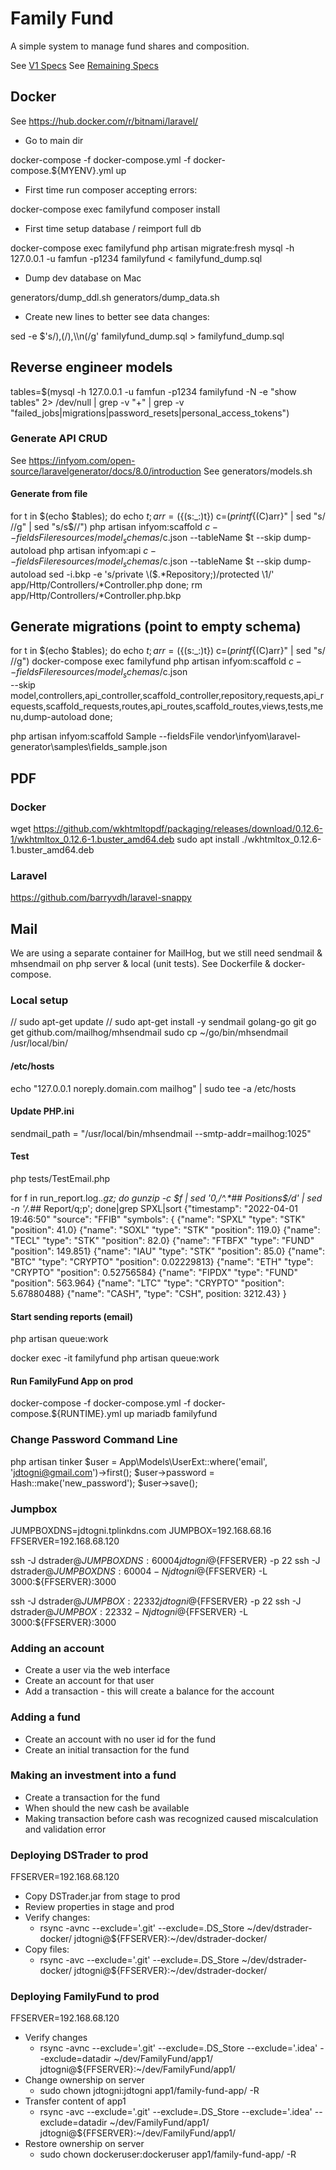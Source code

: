 # Family Fund

A simple system to manage fund shares and composition.

See [V1 Specs](specs/V1.spec.md)
See [Remaining Specs](specs/V99.spec.md)

## Docker

See https://hub.docker.com/r/bitnami/laravel/

* Go to main dir

docker-compose -f docker-compose.yml -f docker-compose.${MYENV}.yml up

* First time run composer accepting errors:

docker-compose exec familyfund composer install

* First time setup database / reimport full db

docker-compose exec familyfund php artisan migrate:fresh
mysql -h 127.0.0.1 -u famfun -p1234 familyfund < familyfund_dump.sql

* Dump dev database on Mac

generators/dump_ddl.sh
generators/dump_data.sh

 
* Create new lines to better see data changes:

sed -e $'s/),(/),\\\n(/g' familyfund_dump.sql > familyfund_dump.sql

## Reverse engineer models

tables=$(mysql -h 127.0.0.1 -u famfun -p1234 familyfund -N -e "show tables" 2> /dev/null | grep -v "+" | grep -v "failed_jobs\|migrations\|password_resets\|personal_access_tokens")

### Generate API CRUD

See https://infyom.com/open-source/laravelgenerator/docs/8.0/introduction
See generators/models.sh

#### Generate from file

for t in $(echo $tables); 
    do echo $t; 
    arr=(${(s:_:)t})
    c=$(printf %s "${(C)arr}" | sed "s/ //g" | sed "s/s$//")
    php artisan infyom:scaffold $c --fieldsFile resources/model_schemas/$c.json --tableName $t --skip dump-autoload
    php artisan infyom:api $c --fieldsFile resources/model_schemas/$c.json --tableName $t --skip dump-autoload
    sed -i.bkp -e 's/private \($.*Repository;\)/protected \1/' app/Http/Controllers/*Controller.php
done;
rm app/Http/Controllers/*Controller.php.bkp


## Generate migrations (point to empty schema)

for t in $(echo $tables); 
    do echo $t; 
    arr=(${(s:_:)t})
    c=$(printf %s "${(C)arr}" | sed "s/ //g")
    docker-compose exec familyfund php artisan infyom:scaffold $c --fieldsFile resources/model_schemas/$c.json \
        --skip model,controllers,api_controller,scaffold_controller,repository,requests,api_requests,scaffold_requests,routes,api_routes,scaffold_routes,views,tests,menu,dump-autoload
done;

php artisan infyom:scaffold Sample --fieldsFile vendor\infyom\laravel-generator\samples\fields_sample.json

## PDF 

### Docker
wget https://github.com/wkhtmltopdf/packaging/releases/download/0.12.6-1/wkhtmltox_0.12.6-1.buster_amd64.deb
sudo apt install ./wkhtmltox_0.12.6-1.buster_amd64.deb

### Laravel
https://github.com/barryvdh/laravel-snappy


## Mail

We are using a separate container for MailHog, but we still need sendmail & mhsendmail on php server & local (unit tests).
See Dockerfile & docker-compose.

### Local setup
// sudo apt-get update
// sudo apt-get install -y sendmail golang-go git
go get github.com/mailhog/mhsendmail
sudo cp ~/go/bin/mhsendmail /usr/local/bin/

#### /etc/hosts 
echo "127.0.0.1 noreply.domain.com mailhog" | sudo tee -a /etc/hosts

#### Update PHP.ini
sendmail_path = "/usr/local/bin/mhsendmail --smtp-addr=mailhog:1025"

#### Test
php tests/TestEmail.php

for f in run_report.log.*.gz; do gunzip -c $f | sed '0,/^.*## Positions$/d' | sed  -n '/.*## Report/q;p'; done|grep SPXL|sort
{"timestamp": "2022-04-01 19:46:50" "source": "FFIB" "symbols": {
{"name": "SPXL" "type": "STK" "position": 41.0}
{"name": "SOXL" "type": "STK" "position": 119.0}
{"name": "TECL" "type": "STK" "position": 82.0}
{"name": "FTBFX" "type": "FUND" "position": 149.851}
{"name": "IAU" "type": "STK" "position": 85.0}
{"name": "BTC" "type": "CRYPTO" "position": 0.02229813}
{"name": "ETH" "type": "CRYPTO" "position": 0.52756584}
{"name": "FIPDX" "type": "FUND" "position": 563.964}
{"name": "LTC" "type": "CRYPTO" "position": 5.67880488}
{"name": "CASH", "type": "CSH", position: 3212.43}
}

#### Start sending reports (email)

php artisan queue:work

docker exec -it familyfund php artisan queue:work

#### Run FamilyFund App on prod

docker-compose -f docker-compose.yml -f docker-compose.${RUNTIME}.yml up mariadb familyfund

### Change Password Command Line

php artisan tinker
    $user = App\Models\UserExt::where('email', 'jdtogni@gmail.com')->first();
    $user->password = Hash::make('new_password');
    $user->save();

### Jumpbox

JUMPBOXDNS=jdtogni.tplinkdns.com
JUMPBOX=192.168.68.16
FFSERVER=192.168.68.120

ssh -J dstrader@${JUMPBOXDNS}:60004 jdtogni@${FFSERVER} -p 22
ssh -J dstrader@${JUMPBOXDNS}:60004 -N jdtogni@${FFSERVER} -L 3000:${FFSERVER}:3000

ssh -J dstrader@${JUMPBOX}:22332 jdtogni@${FFSERVER} -p 22
ssh -J dstrader@${JUMPBOX}:22332 -N jdtogni@${FFSERVER} -L 3000:${FFSERVER}:3000

### Adding an account

* Create a user via the web interface
* Create an account for that user
* Add a transaction - this will create a balance for the account

### Adding a fund

* Create an account with no user id for the fund
* Create an initial transaction for the fund

### Making an investment into a fund

* Create a transaction for the fund
* When should the new cash be available
* Making transaction before cash was recognized caused miscalculation and validation error

### Deploying DSTrader to prod

FFSERVER=192.168.68.120

* Copy DSTrader.jar from stage to prod
* Review properties in stage and prod
* Verify changes:
  * rsync -avnc --exclude='.git' --exclude=.DS_Store ~/dev/dstrader-docker/ jdtogni@${FFSERVER}:~/dev/dstrader-docker/
* Copy files:
  * rsync -avc --exclude='.git' --exclude=.DS_Store ~/dev/dstrader-docker/ jdtogni@${FFSERVER}:~/dev/dstrader-docker/

### Deploying FamilyFund to prod

FFSERVER=192.168.68.120

* Verify changes
  * rsync -avnc --exclude='.git' --exclude=.DS_Store --exclude='.idea' --exclude=datadir ~/dev/FamilyFund/app1/ jdtogni@${FFSERVER}:~/dev/FamilyFund/app1/
* Change ownership on server
  * sudo chown jdtogni:jdtogni app1/family-fund-app/ -R
* Transfer content of app1
  * rsync -avc --exclude='.git' --exclude=.DS_Store --exclude='.idea' --exclude=datadir ~/dev/FamilyFund/app1/ jdtogni@${FFSERVER}:~/dev/FamilyFund/app1/
* Restore ownership on server
  * sudo chown dockeruser:dockeruser app1/family-fund-app/ -R
  